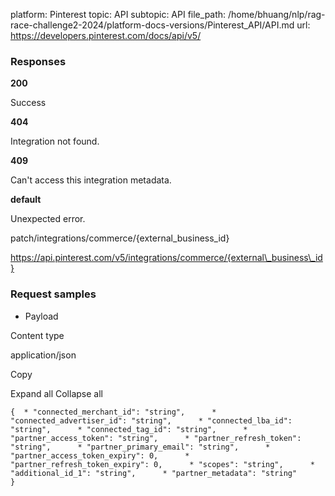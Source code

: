 platform: Pinterest
topic: API
subtopic: API
file_path: /home/bhuang/nlp/rag-race-challenge2-2024/platform-docs-versions/Pinterest_API/API.md
url: https://developers.pinterest.com/docs/api/v5/

### Responses

**200**

Success

**404**

Integration not found.

**409**

Can't access this integration metadata.

**default**

Unexpected error.

patch/integrations/commerce/{external\_business\_id}

https://api.pinterest.com/v5/integrations/commerce/{external\_business\_id}

### Request samples

* Payload

Content type

application/json

Copy

Expand all Collapse all

`{  * "connected_merchant_id": "string",      * "connected_advertiser_id": "string",      * "connected_lba_id": "string",      * "connected_tag_id": "string",      * "partner_access_token": "string",      * "partner_refresh_token": "string",      * "partner_primary_email": "string",      * "partner_access_token_expiry": 0,      * "partner_refresh_token_expiry": 0,      * "scopes": "string",      * "additional_id_1": "string",      * "partner_metadata": "string"       }`